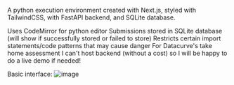 A python execution environment created with Next.js, styled with TailwindCSS, with FastAPI backend, and SQLite database.

Uses CodeMirror for python editor
Submissions stored in SQLite database (will show if successfully stored or failed to store)
Restricts certain import statements/code patterns that may cause danger
For Datacurve's take home assessment
I can't host backend (without a cost) so I will be happy to do a live demo if needed!

Basic interface:
![image](https://github.com/Rainbowli8/Python-Environment/assets/68574157/fbed1354-39c5-4b82-baf6-2d725b075e51)
